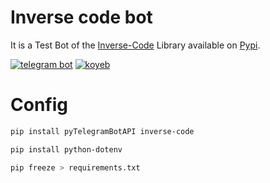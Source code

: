 # Inverse code bot
It is a Test Bot of the [Inverse-Code](https://github.com/aniceto-jolela/inverse_code) Library available on [Pypi](https://pypi.org/project/inverse-code/).

[![telegram bot](https://img.shields.io/badge/telegram_bot-1.0.0-blue?style=for-the-badge)](https://web.telegram.org/k/#@inverse_code_bot)
[![koyeb](https://img.shields.io/badge/deploy-koyeb-orange?style=for-the-badge)](https://app.koyeb.com)



# Config

```bash
pip install pyTelegramBotAPI inverse-code
```

```bash
pip install python-dotenv
```

```bash
pip freeze > requirements.txt
```
